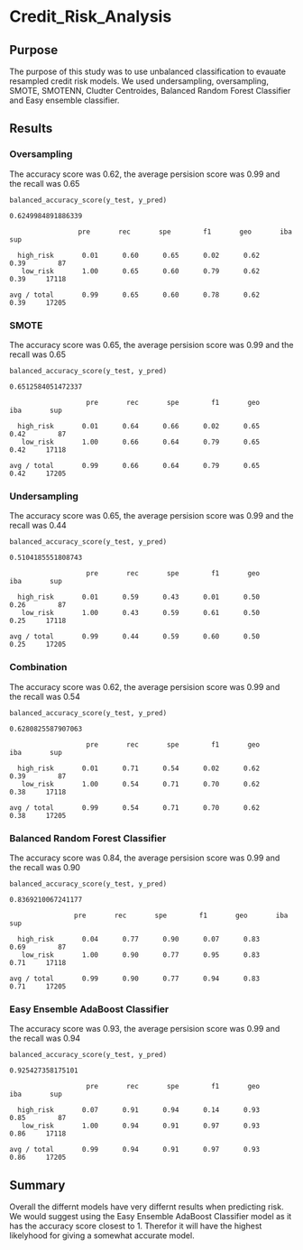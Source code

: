 # Credit_Risk_Analysis

## Purpose
The purpose of this study was to use unbalanced classification to evauate resampled credit risk models. We used undersampling, oversampling, SMOTE, SMOTENN, Cludter Centroides, Balanced Random Forest Classifier and Easy ensemble classifier.

## Results

### Oversampling
The accuracy score was 0.62, the average persision score was 0.99 and the recall was 0.65

```
balanced_accuracy_score(y_test, y_pred)

0.6249984891886339
```
```
                 pre       rec       spe        f1       geo       iba       sup

  high_risk       0.01      0.60      0.65      0.02      0.62      0.39        87
   low_risk       1.00      0.65      0.60      0.79      0.62      0.39     17118

avg / total       0.99      0.65      0.60      0.78      0.62      0.39     17205
```
### SMOTE
The accuracy score was 0.65, the average persision score was 0.99 and the recall was 0.65

```
balanced_accuracy_score(y_test, y_pred)

0.6512584051472337
```
```
                   pre       rec       spe        f1       geo       iba       sup

  high_risk       0.01      0.64      0.66      0.02      0.65      0.42        87
   low_risk       1.00      0.66      0.64      0.79      0.65      0.42     17118

avg / total       0.99      0.66      0.64      0.79      0.65      0.42     17205
```
### Undersampling
The accuracy score was 0.65, the average persision score was 0.99 and the recall was 0.44

```
balanced_accuracy_score(y_test, y_pred)

0.5104185551808743
```
```
                   pre       rec       spe        f1       geo       iba       sup

  high_risk       0.01      0.59      0.43      0.01      0.50      0.26        87
   low_risk       1.00      0.43      0.59      0.61      0.50      0.25     17118

avg / total       0.99      0.44      0.59      0.60      0.50      0.25     17205
```
### Combination
The accuracy score was 0.62, the average persision score was 0.99 and the recall was 0.54

```
balanced_accuracy_score(y_test, y_pred)

0.6280825587907063
```
```
                   pre       rec       spe        f1       geo       iba       sup

  high_risk       0.01      0.71      0.54      0.02      0.62      0.39        87
   low_risk       1.00      0.54      0.71      0.70      0.62      0.38     17118

avg / total       0.99      0.54      0.71      0.70      0.62      0.38     17205
```

### Balanced Random Forest Classifier
The accuracy score was 0.84, the average persision score was 0.99 and the recall was 0.90

```
balanced_accuracy_score(y_test, y_pred)

0.8369210067241177
```
```
                pre       rec       spe        f1       geo       iba       sup

  high_risk       0.04      0.77      0.90      0.07      0.83      0.69        87
   low_risk       1.00      0.90      0.77      0.95      0.83      0.71     17118

avg / total       0.99      0.90      0.77      0.94      0.83      0.71     17205

```

### Easy Ensemble AdaBoost Classifier
The accuracy score was 0.93, the average persision score was 0.99 and the recall was 0.94

```
balanced_accuracy_score(y_test, y_pred)

0.925427358175101
```
```
                   pre       rec       spe        f1       geo       iba       sup

  high_risk       0.07      0.91      0.94      0.14      0.93      0.85        87
   low_risk       1.00      0.94      0.91      0.97      0.93      0.86     17118

avg / total       0.99      0.94      0.91      0.97      0.93      0.86     17205
```

## Summary
Overall the differnt models have very differnt results when predicting risk.
We would suggest using the Easy Ensemble AdaBoost Classifier model as it has the accuracy score closest to 1. Therefor it will have the highest likelyhood for giving a somewhat accurate model.
